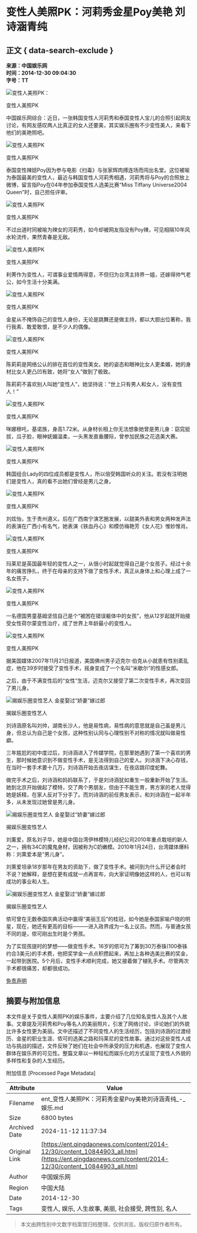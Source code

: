# 变性人美照PK：河莉秀金星Poy美艳 刘诗涵青纯

## 正文 { data-search-exclude }


**来源：中国娱乐网**  
**时间：2014-12-30 09:04:30**  
**字号：TT**

![变性人美照PK：](../../../images/attachement/jpg/site1/20141230/c018855d0d4f160c3fa644.jpg)

变性人美照PK

中国娱乐网综合：近日，一张韩国变性人河莉秀和泰国变性人宝儿的合照引起网友讨论，有网友感叹两人比真正的女人还要美，其实娱乐圈有不少变性美人，来看下他们的美艳照吧。

![变性人美照PK](../../../images/attachement/jpg/site1/20141230/c018855d0d4f160c3fa645.jpg)

变性人美照PK

泰国变性辣妞Poy因为参与电影《扫毒》与张家辉肉搏连场而闯出名堂。这位被喻为泰国最美的变性人，最近与韩国变性人河莉秀相遇，河莉秀将与Poy的合照放上微博，留言指Poy在04年参加泰国变性人选美比赛“Miss Tiffany Universe2004 Queen”时，自己担任评审。

![变性人美照PK](../../../images/attachement/jpg/site1/20141230/c018855d0d4f160c3fa646.jpg)

变性人美照PK

不过出道时同被喻为辣女的河莉秀，如今却被网友指没有Poy辣，可见相隔10年风水轮流传，果然青春是无敌。

![变性人美照PK](../../../images/attachement/jpg/site1/20141230/c018855d0d4f160c3fa647.jpg)

变性人美照PK

利菁作为变性人，可谓事业爱情两得意，不但归为台湾主持界一姐，还嫁得帅气老公，如今生活十分美满。

![变性人美照PK](../../../images/attachement/jpg/site1/20141230/c018855d0d4f160c3fa648.jpg)

变性人美照PK

金星从不掩饰自己的变性人身份，无论是跳舞还是做主持，都以大胆出位著称，我行我素、敢爱敢恨，是不少人的偶像。

![变性人美照PK](../../../images/attachement/jpg/site1/20141230/c018855d0d4f160c3fa649.jpg)

变性人美照PK

陈莉莉是网络公认的排在首位的变性美女。她的姿态和眼神比女人更柔媚，她的身材比女人更凸凹有致，她将“女人”做到了极致。

陈莉莉不喜欢别人叫她“变性人”，她坚持说：“世上只有男人和女人，没有变性人！”

![变性人美照PK](../../../images/attachement/jpg/site1/20141230/c018855d0d4f160c3fa64a.jpg)

变性人美照PK

咪娜穆吒，基诺族，身高1.72米。从身材长相上你无法想象她曾是男儿身：窈窕挺拔，瓜子脸，眼神妩媚温柔，一头黑发直垂腰际，曾参加民族之花选美大赛。

![变性人美照PK](../../../images/attachement/jpg/site1/20141230/c018855d0d4f160c3fa64b.jpg)

变性人美照PK

韩国组合Lady的四位成员都是变性人，所以倍受韩国听众的关注。若没有注明她们是变性人，真的看不出她们曾经是男儿之身。

![变性人美照PK](../../../images/attachement/jpg/site1/20141230/c018855d0d4f160c3fa64c.jpg)

变性人美照PK

刘炫怡，生于贵州遵义。后在广西南宁演艺圈发展，以甜美外表和男女两种发声法的表演在广西小有名气，她表演《铁血丹心》和模仿梅艳芳《女人花》惟妙惟肖。

![变性人美照PK](../../../images/attachement/jpg/site1/20141230/c018855d0d4f160c3fa64d.jpg)

变性人美照PK

玛莱尼是英国最年轻的变性人之一，从很小时起就觉得自己是个女孩子。经过十余年的痛苦挣扎，终于在母亲的支持下做了变性手术，真正从身体上和心理上成了一名女孩子。

![变性人美照PK](../../../images/attachement/jpg/site1/20141230/c018855d0d4f160c3fa64e.jpg)

变性人美照PK

一名德国男童基姆坚信自己是个“被困在错误躯体中的女孩”，他从12岁起就开始接受女性荷尔蒙变性治疗，成了世界上年龄最小的变性人。

![变性人美照PK](../../../images/attachement/jpg/site1/20141230/c018855d0d4f160c3fa64f.jpg)

变性人美照PK

据美国媒体2007年11月21日报道，美国佛州男子迈克尔·伯克从小就患有性别紊乱症，他在39岁时接受了变性手术，摇身变成了一个名叫“米歇尔”的性感女郎。

之后，由于不满变性后的“女性”生活，迈克尔又接受了第二次变性手术，再次变回了男儿身。

![揭娱乐圈变性艺人 金星娶过“娇妻”嫁过郎](../../../images/attachement/jpg/site1/20141230/c018855d0d4f160c3fa650.jpg)

揭娱乐圈变性艺人

刘诗涵原名叫刘帅，湖南长沙人，他是易性病，易性病的意思就是自己虽是男儿身，但总认为自己是个女孩，这种性别认同与心理性别不对称的情况就叫做易性癖。

三年尴尬的初中度过后，刘诗涵进入了传媒学院，在那里她遇到了第一个喜欢的男生，那时候她意识到不做变性手术，是无法得到自己的爱人。刘诗涵下决心存钱，在当时一套手术要十几万，刘诗涵开始去夜店谋生，在夜店跳印度蛇舞。

做完手术之后，刘诗涵和妈妈联系了，于是刘诗涵犹如重生一般重新开始了生活。她到北京开始做起了模特，交了两个男朋友，但由于不能生育，男方家的老人觉得她是妖精，在家人反对下分手了。而刘诗涵的前任男友表示，和刘诗涵在一起半年多，从未发现过她曾是男儿身。

![揭娱乐圈变性艺人 金星娶过“娇妻”嫁过郎](../../../images/attachement/jpg/site1/20141230/c018855d0d4f160c3fa651.jpg)

揭娱乐圈变性艺人

刘薰爱，原名刘子华，她是中国台湾伊林模特儿经纪公司2010年重点栽培的新人之一，拥有34C的魔鬼身材，因被称为C奶嫩模。2010年1月24日，台湾媒体爆料称：刘熏爱本是“男儿身”。

刘熏爱坦承18岁那年在男友的资助下，做了变性手术。被问到为什么开记者会时不说？她解释，是想在更有成就一点再宣布，向大家证明像她这样的人，也可以有成功的事业和人生。

![揭娱乐圈变性艺人 金星娶过“娇妻”嫁过郎](../../../images/attachement/jpg/site1/20141230/c018855d0d4f160c3fa652.jpg)

揭娱乐圈变性艺人

侬可曾在无数泰国庆典活动中赢得“美丽王后”的桂冠，如今她是泰国家喻户晓的明星，现在，她还有更高的目标———进入政界成为一名上议员。然而，与普通女孩不同的是，侬可刚出生时是个男孩。

为了实现孩提时的梦想——做变性手术。16岁的侬可为了筹到30万泰铢(100泰铢约合3美元)的手术费，他把奖学金一点点积攒起来，再加上各种选美比赛的奖金，一起带到医院。5个月后，变性手术顺利完成，她又接着做了植乳手术。尽管两次手术都很痛苦，却都很成功。

[免责声明](http://www.qingdaonews.com/content/2013-12/01/content_10484164.htm)

## 摘要与附加信息

<!-- tcd_abstract -->
本文件是关于变性人美照PK的娱乐事件，主要介绍了几位知名变性人及其个人故事。文章提及河莉秀和Poy等名人的美丽照片，引发了网络讨论，评论她们的外貌比许多女性更为美丽。文中还描述了不同变性人的生活经历，包括刘诗涵的过渡经历、金星的职业生涯、侬可的选美之路和玛莱尼的变性故事。通过对这些变性人成功与挑战的描述，文件反映了她们在社会中所承受的压力和机遇，也展现了变性人群体在娱乐界的可见性。整篇文章以一种轻松而娱乐化的方式呈现了变性人外貌的多样性和复杂的人生经历。
<!-- tcd_abstract_end -->

附加信息 [Processed Page Metadata]

| Attribute       | Value                                  |
|-----------------|----------------------------------------|
| Filename        | ent_变性人美照PK：河莉秀金星Poy美艳刘诗涵青纯_-_娱乐.md                             |
| Size            | 6800 bytes                           |
| Archived Date   | 2024-11-12 11:37:34                             |
| Original Link   | [https://ent.qingdaonews.com/content/2014-12/30/content_10844903_all.htm](https://ent.qingdaonews.com/content/2014-12/30/content_10844903_all.htm)                       |
| Author          | 中国娱乐网                               |
| Region          | 中国大陆                               |
| Date            | 2014-12-30                                 |
| Tags            | 变性人, 娱乐, 人生故事, 美丽, 社会接受, 跨性别, 名人                                 |
>
> 本文由跨性别中文数字档案馆归档整理，仅供浏览。版权归原作者所有。
>